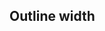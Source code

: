 ## Outline width


<!-- <values.outlineWidth> -->
<!-- </values.outlineWidth> -->

<!-- <variants.outlineWidth> -->
<!-- </variants.outlineWidth> -->


